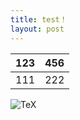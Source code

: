 ```yaml
---
title: test！
layout: post
---
```

|   123    |    456   |
|:---:|:---:|
|  111   |   222  |

![TeX](https://math.jekyllwriter.com/?q=23*16)